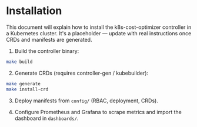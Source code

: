 # Installation

This document will explain how to install the k8s-cost-optimizer controller in a Kubernetes cluster. It's a placeholder — update with real instructions once CRDs and manifests are generated.

1. Build the controller binary:

```bash
make build
```

2. Generate CRDs (requires controller-gen / kubebuilder):

```bash
make generate
make install-crd
```

3. Deploy manifests from `config/` (RBAC, deployment, CRDs).

4. Configure Prometheus and Grafana to scrape metrics and import the dashboard in `dashboards/`.
